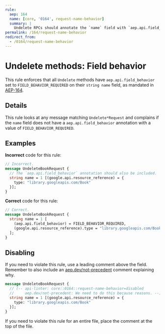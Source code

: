 ```yaml
---
rule:
  aep: 164
  name: [core, '0164', request-name-behavior]
  summary: |
    Undelete RPCs should annotate the `name` field with `aep.api.field_behavior`.
permalink: /164/request-name-behavior
redirect_from:
  - /0164/request-name-behavior
---
```


# Undelete methods: Field behavior

This rule enforces that all `Undelete` methods have
`aep.api.field_behavior` set to `FIELD_BEHAVIOR_REQUIRED` on their `string name` field, as
mandated in [AEP-164][].

## Details

This rule looks at any message matching `Undelete*Request` and complains if the
`name` field does not have a `aep.api.field_behavior` annotation with a
value of `FIELD_BEHAVIOR_REQUIRED`.

## Examples

**Incorrect** code for this rule:

```proto
// Incorrect.
message UndeleteBookRequest {
  // The `aep.api.field_behavior` annotation should also be included.
  string name = 1 [(google.api.resource_reference) = {
    type: "library.googleapis.com/Book"
  }];
}
```

**Correct** code for this rule:

```proto
// Correct.
message UndeleteBookRequest {
  string name = 1 [
    (aep.api.field_behavior) = FIELD_BEHAVIOR_REQUIRED,
    (google.api.resource_reference).type = "library.googleapis.com/Book"
  ];
}
```

## Disabling

If you need to violate this rule, use a leading comment above the field.
Remember to also include an [aep.dev/not-precedent][] comment explaining why.

```proto
message UndeleteBookRequest {
  // (-- api-linter: core::0164::request-name-behavior=disabled
  //     aep.dev/not-precedent: We need to do this because reasons. --)
  string name = 1 [(google.api.resource_reference) = {
    type: "library.googleapis.com/Book"
  }];
}
```

If you need to violate this rule for an entire file, place the comment at the
top of the file.

[aep-164]: https://aep.dev/164
[aep.dev/not-precedent]: https://aep.dev/not-precedent
